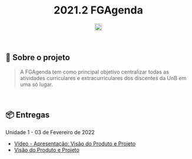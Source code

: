 <!-- Mudar imagens 
<div align="center">
   <img alt="size-badge" src="https://img.shields.io/github/repo-size/fga-eps-mds/2021-1-hospitalar?style=for-the-badge"/>
   <img alt="languages-badge" src="https://img.shields.io/github/languages/count/fga-eps-mds/2021-1-hospitalar?style=for-the-badge"/>
   <img alt="issues-badge" src="https://img.shields.io/github/issues/fga-eps-mds/2021-1-hospitalar?style=for-the-badge"/>
   <img alt="pr-badge" src="https://img.shields.io/github/issues-pr/fga-eps-mds/2021-1-hospitalar?style=for-the-badge"/>
</div>
-->
<div align="center">
   <h1> 2021.2 FGAgenda </h1>
</div>

<p align="center">
   <img src="https://github.com/FGAUnB-MDS-GM/2021.2-FGAgenda/blob/main/docs/_media/FGAgenda-logo.jpg?raw=true" style="width:20; height:20" width="20" height="20"></img>
</p>

<br/>

## 📄 Sobre o projeto

> A FGAgenda tem como principal objetivo centralizar todas as atividades curriculares e extracurriculares dos discentes da UnB em uma só lugar.  
<br/>

## 📦 Entregas
  Unidade 1 - 03 de Fevereiro de 2022
  - [Vídeo - Apresentação: Visão do Produto e Projeto]()
  - [Visão do Produto e Projeto]()
<!--
## ⚙️ Tecnologias utilizadas
As tecnologias foram determinadas de acordo com a necessidade das atividades a serem desenvolvidas.
| Frontend                                            |                                                                                                                    Backend                                                                                                                    |
| :-------------------------------------------------- | :-------------------------------------------------------------------------------------------------------------------------------------------------------------------------------------------------------------------------------------------: |
| [ReactJs](https://reactjs.org/) (JavaScript Libary) |                                                                                    [DjangoRest](https://www.django-rest-framework.org/) (Python FrameWork)                                                                                    |
| [TypeScript](https://www.typescriptlang.org/)       | [PostgreSQL](https://www.mongodb.com/cloud/atlas/lp/try2?utm_source=bing&utm_campaign=mdb_bs_americas_brazil_search_core_brand_atlas_desktop&utm_term=mongodb&utm_medium=cpc_paid_search&utm_ad=e&utm_ad_campaign_id=415204511) |
<br>
<p align="left"> 
  <img  height="30" width="40" src="https://raw.githubusercontent.com/devicons/devicon/master/icons/javascript/javascript-plain.svg">
  <img  height="30" width="40" src="https://raw.githubusercontent.com/devicons/devicon/master/icons/react/react-original.svg">
  <img  height="30" width="40" src="https://raw.githubusercontent.com/devicons/devicon/master/icons/postgresql/postgresql-original-wordmark.svg">
  <img  height="30" width="40" src="https://raw.githubusercontent.com/devicons/devicon/master/icons/typescript/typescript-original.svg">
    <img  height="30" width="40" src="https://raw.githubusercontent.com/devicons/devicon/master/icons/django/django-original.svg">
  <img  height="30" width="40" src="https://raw.githubusercontent.com/devicons/devicon/master/icons/python/python-original.svg">
</p>
<br/>
## 💻 Pré-requisitos
Antes de começar, verifique se você atendeu aos seguintes requisitos:
-->
<!---Estes são apenas requisitos de exemplo. Adicionar, duplicar ou remover conforme necessário--->
<!--
- Você instalou a versão mais recente de `<Python / v3.8>`, `<Node/ v14 lts>` e `<Mongodb Community / v5.0+>`
<br/>
## 💻 Como Utilizar
> Para instalar o FAMil, siga estas etapas:
Comandos para preparar o node (dentro da pasta frontend):
```bash
yarn
```
Comandos para preparar o python (dentro da pasta backend):
```bash
pip install -r requirements.txt
python ./manage.py makemigrations
python ./manage.py migrate
```
Compilando:
```bash
 # Frontend:
yarn start
 # Backend:
python ./manage.py runserver
```
**Para mais informações, consulte a seção Utilizando Tecnologias em nossa [Página](https://fga-eps-mds.github.io/2021-1-hospitalar)**
<br/>
## 🤝 Colaboradores
-->
<!--
Arquiteto: rosa #FF00FF
PO: azul #
SM: marrom #
Devops: verde-escuro #
Desenvolvedor: amarelo #
-->
<!--
<table>
  <tr>
      <th>Arquitetos</th>
      <th>Devops</th>
      <th>Product Owners</th>
      <th>Scrum Masters</th>
      <th colspan="3">Desenvolvedores</th>
  </tr> 
  <tr>
    <td align="center">
      <a href="#">
        <img src="https://avatars.githubusercontent.com/u/55704216?v=4" width="100px;" alt="Foto Magno"/><br>
        <sub>
          <b>Magno Luiz</b>
        </sub>
      </a>
    </td>
    <td align="center">
      <a href="#">
        <img src="https://avatars.githubusercontent.com/u/83254747?v=4" width="100px;" alt="Foto do Ricardo"/><br>
        <sub>
          <b>Ricardo Loureiro</b>
        </sub>
      </a>
    </td>
    <td align="center">
      <a href="#">
        <img src="https://avatars.githubusercontent.com/u/56366957?v=4" width="100px;" alt="Foto Gustave"/><br>
        <sub>
          <b>Gustave Persijn</b>
        </sub>
      </a>
    </td>
    <td align="center">
      <a href="#">
        <img src="https://avatars.githubusercontent.com/u/66492055?s=60&v=4" width="100px;" alt="Foto Swamp"/><br>
        <sub>
          <b>Adrian Soares</b>
        </sub>
      </a>
    </td>
    <td align="center">
      <a href="#">
        <img src="https://avatars.githubusercontent.com/u/58157221?v=4" width="100px;" alt="Foto do Augusto"/><br>
        <sub>
          <b>Augusto Camargo</b>
        </sub>
      </a>
    </td>
    <td align="center">
      <a href="#">
        <img src="https://avatars.githubusercontent.com/u/52768341?v=4" width="100px;" alt="Foto Daniel"/><br>
        <sub>
          <b>Daniel Vinicius</b>
        </sub>
      </a>
    </td>
    <td align="center">
      <a href="#">
        <img src="https://avatars.githubusercontent.com/u/52677538?v=4" width="100px;" alt="Foto Eduardo"/><br>
        <sub>
          <b>Eduardo Rodrigues</b>
        </sub>
      </a>
    </td>
   </tr>
  <tr>
    <td align="center">
      <a href="#">
        <img src="https://avatars.githubusercontent.com/u/30875663?v=4" width="100px;" alt="Gustave Persijn"/><br>
        <sub>
          <b>Pedro Helias</b>
        </sub>
      </a>
    </td>
    <td align="center">
      <a href="#">
        <img src="https://avatars.githubusercontent.com/u/51385738?v=4" width="100px;" alt="Foto do Mark Zuckerberg"/><br>
        <sub>
          <b>Eduardo Gurgel</b>
        </sub>
      </a>
    </td>
    <td align="center">
      <a href="#">
        <img src="https://avatars.githubusercontent.com/u/56873266?v=4" width="100px;" alt="Foto do Mark Zuckerberg"/><br>
        <sub>
          <b>Klyssmann Oliveira</b>
        </sub>
      </a>
    </td>
    <td align="center">
      <a href="#">
        <img src="https://avatars.githubusercontent.com/u/87657291?v=4" width="100px;" alt="Foto do Steve Jobs"/><br>
        <sub>
          <b>Victor Cabral</b>
        </sub>
      </a>
    </td>
    <td align="center">
      <a href="#">
        <img src="https://avatars.githubusercontent.com/u/87657942?v=4" width="100px;" alt="Foto do Iuri Silva no GitHub"/><br>
        <sub>
          <b>Pedro Cassiano</b>
        </sub>
      </a>
    </td>
    <td align="center">
      <a href="#">
        <img src="https://avatars.githubusercontent.com/u/69814362?v=4" width="100px;" alt="Foto do Steve Jobs"/><br>
        <sub>
          <b>João Durso</b>
        </sub>
      </a>
    </td>
  </tr>
    <tr>
  <td align="center">
      <a href="#">
        <img src="https://avatars.githubusercontent.com/u/78509975?v=4" width="100px;" alt="Foto do Gabriel Luiz no GitHub"/><br>
        <sub>
          <b>Gabriel Luiz</b>
        </sub>
      </a>
    </td>
    <td align="center">
      <a href="#">
        <img src="https://avatars.githubusercontent.com/u/80918128?v=4" width="100px;" alt="Foto do  Thiago Vivan no GitHub"/><br>
        <sub>
          <b>Thiago Vivan</b>
        </sub>
      </a>
    </td>
    <td align="center">
      <a href="#">
        <img src="https://avatars.githubusercontent.com/u/78734372?v=4" width="100px;" alt="Foto do Pedro Caldeira no GithuB"/><br>
        <sub>
          <b>Pedro Caldeira</b>
        </sub>
      </a>
    </td>
    <td align="center">
      <a href="#">
        <img src="https://avatars.githubusercontent.com/u/71507198?v=4" width="100px;" alt="Foto do Pedro Henrique no GitHuB"/><br>
        <sub>
          <b>Pedro Henrique</b>
        </sub>
      </a>
    </td>
    <td align="center">
      <a href="#">
        <img src="https://avatars.githubusercontent.com/u/78519040?v=4" width="100px;" alt="Foto do Igor Thiago no GitHub"/><br>
        <sub>
          <b>Igor Thiago</b>
        </sub>
      </a>
    </td>
    <td align="center">
      <a href="#">
        <img src="https://avatars.githubusercontent.com/u/81006095?v=4" width="100px;" alt="Foto do Bruno Oliveira no GitHub"/><br>
        <sub>
          <b>Bruno Oliveira</b>
        </sub>
      </a>
    </td>
  </tr>
</table>
<br/>
## 📜 Documentação
> A documentação pode ser encontrada em [Nossa Página](https://fga-eps-mds.github.io/2021-1-hospitalar) ou no [Repositório](https://github.com/fga-eps-mds/2021-1-hospitalar/tree/main/docs)
-->
